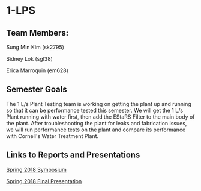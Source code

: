 # 1-LPS

## Team Members:
Sung Min Kim (sk2795)

Sidney Lok (sgl38)

Erica Marroquin (em628)

## Semester Goals
The 1 L/s Plant Testing team is working on getting the plant up and running so that it can be performance tested this semester. We will get the 1 L/s Plant running with water first, then add the EStaRS Filter to the main body of the plant. After troubleshooting the plant for leaks and fabrication issues, we will run performance tests on the plant and compare its performance with Cornell's Water Treatment Plant.

## Links to Reports and Presentations
[Spring 2018 Symposium](https://docs.google.com/presentation/d/1bsQvF7E3sRgvt_R3UUIwnSWJ7V4XimKN0mjClIBsYso/edit?usp=sharing)

[Spring 2018 Final Presentation](https://docs.google.com/presentation/d/1ZUqWIdNvOeXLw61G79KRRYRwp7IKMK_LN-B7A6c8fUU/edit?usp=sharing)
